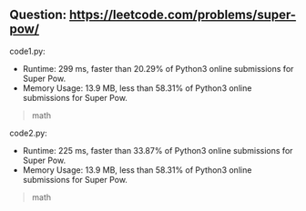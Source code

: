 ## Question: https://leetcode.com/problems/super-pow/

code1.py:
* Runtime: 299 ms, faster than 20.29% of Python3 online submissions for Super Pow.
* Memory Usage: 13.9 MB, less than 58.31% of Python3 online submissions for Super Pow.
> math

code2.py:
* Runtime: 225 ms, faster than 33.87% of Python3 online submissions for Super Pow.
* Memory Usage: 13.9 MB, less than 58.31% of Python3 online submissions for Super Pow.
> math